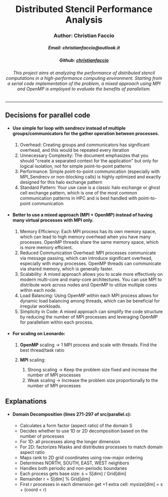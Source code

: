 <div align="center">
    <h1>Distributed Stencil Performance Analysis</h1>
    <h3>Author: Christian Faccio</h3>
    <h5>Email: christianfaccio@outlook.it</h4>
    <h5>Github: <a href="https://github.com/christianfaccio" target="_blank">christianfaccio</a></h5>
    <h6>This project aims at analyzing the performance of distributed stencil computations in a high-performance computing environment. Starting from a serial code implementation of the problem, a mixed approach using MPI and OpenMP is employed to evaluate the benefits of parallelism.</h6>
</div>

---

## Decisions for parallel code

- #### Use simple for loop with sendrecv instead of multiple groups/communicators for the **gather** operation between processes.
    1. Overhead: Creating groups and communicators has significant overhead, and this would be repeated every iteration
    2. Unnecessary Complexity: The document emphasizes that you should "create a separated context for the application" but only for logical isolation, not for simple point-to-point patterns
    3. Performance: Simple point-to-point communication (especially with MPI_Sendrecv or non-blocking calls) is highly optimized and exactly designed for this halo exchange pattern
    4. Standard Pattern: Your use case is a classic halo exchange or ghost cell exchange pattern, which is one of the most common communication patterns in HPC and is best handled with point-to-point communication

- #### Better to use a **mixed approach** (MPI + OpenMP) instead of having many virtual processes with MPI only. 
    1. Memory Efficiency: Each MPI process has its own memory space, which can lead to high memory overhead when you have many processes. OpenMP threads share the same memory space, which is more memory efficient.
    2. Reduced Communication Overhead: MPI processes communicate via message passing, which can introduce significant overhead, especially with many processes. OpenMP threads can communicate via shared memory, which is generally faster.
    3. Scalability: A mixed approach allows you to scale more effectively on modern multi-core and many-core architectures. You can use MPI to distribute work across nodes and OpenMP to utilize multiple cores within each node.
    4. Load Balancing: Using OpenMP within each MPI process allows for dynamic load balancing among threads, which can be beneficial for irregular workloads.
    5. Simplicity in Code: A mixed approach can simplify the code structure by reducing the number of MPI processes and leveraging OpenMP for parallelism within each process.

- #### For scaling on Leonardo:
    1. **OpenMP** scaling -> 1 MPI process and scale with threads. Find the best thread/task ratio
    2. **MPI** scaling:
        
        1. Strong scaling -> Keep the problem size fixed and increase the number of MPI processes
        2. Weak scaling -> Increase the problem size proportionally to the number of MPI processes






## Explanations

- #### Domain Decomposition (lines 271-297 of src/parallel.c):
  - Calculates a form factor (aspect ratio) of the domain S
  - Decides whether to use 1D or 2D decomposition based on the number of processes
  - For 1D: all processes along the longer dimension
  - For 2D: factorizes Ntasks and distributes processes to match domain aspect ratio
  - Maps rank to 2D grid coordinates using row-major ordering
  - Determines NORTH, SOUTH, EAST, WEST neighbors
  - Handles both periodic and non-periodic boundaries
  - Each process gets base size: s = S[dim] / Grid[dim]
  - Remainder r = S[dim] % Grid[dim]
  - First r processes in each dimension get +1 extra cell: mysize[dim] = s + (coord < r)